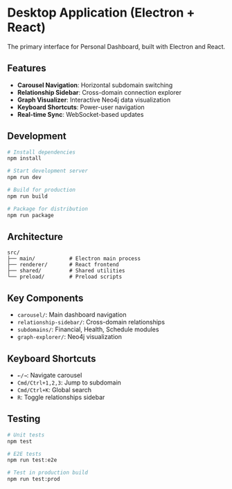 # Desktop Application (Electron + React)

The primary interface for Personal Dashboard, built with Electron and React.

## Features

- **Carousel Navigation**: Horizontal subdomain switching
- **Relationship Sidebar**: Cross-domain connection explorer  
- **Graph Visualizer**: Interactive Neo4j data visualization
- **Keyboard Shortcuts**: Power-user navigation
- **Real-time Sync**: WebSocket-based updates

## Development

```bash
# Install dependencies
npm install

# Start development server
npm run dev

# Build for production
npm run build

# Package for distribution
npm run package
```

## Architecture

```
src/
├── main/           # Electron main process
├── renderer/       # React frontend
├── shared/         # Shared utilities
└── preload/        # Preload scripts
```

## Key Components

- `carousel/`: Main dashboard navigation
- `relationship-sidebar/`: Cross-domain relationships
- `subdomains/`: Financial, Health, Schedule modules
- `graph-explorer/`: Neo4j visualization

## Keyboard Shortcuts

- `←/→`: Navigate carousel
- `Cmd/Ctrl+1,2,3`: Jump to subdomain
- `Cmd/Ctrl+K`: Global search
- `R`: Toggle relationships sidebar

## Testing

```bash
# Unit tests
npm test

# E2E tests
npm run test:e2e

# Test in production build
npm run test:prod
```
